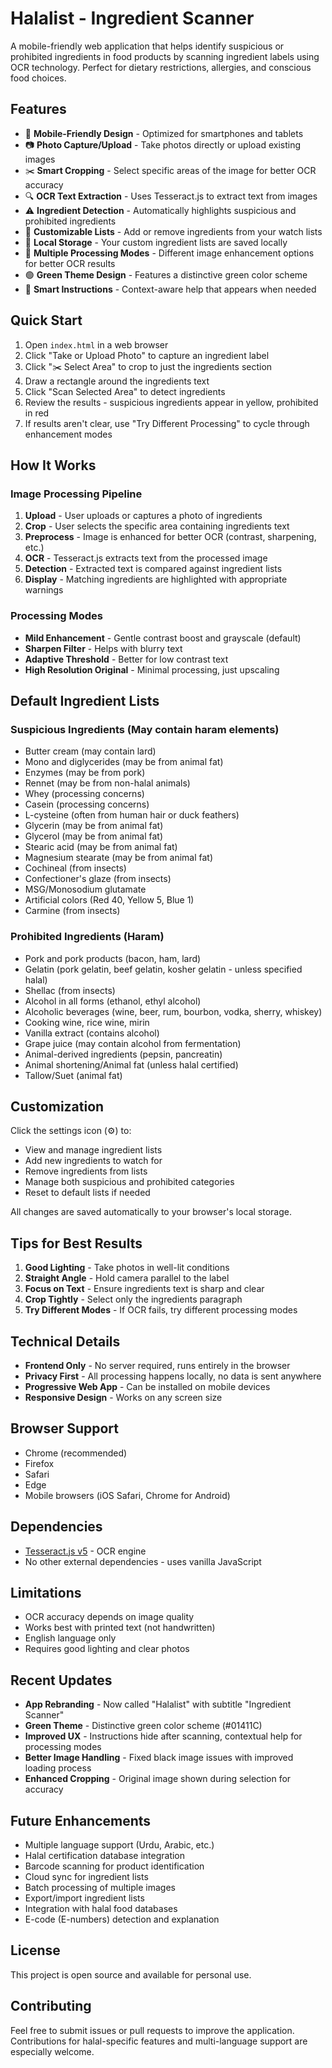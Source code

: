 # Halalist - Ingredient Scanner

A mobile-friendly web application that helps identify suspicious or prohibited ingredients in food products by scanning ingredient labels using OCR technology. Perfect for dietary restrictions, allergies, and conscious food choices.

## Features

- 📱 **Mobile-Friendly Design** - Optimized for smartphones and tablets
- 📷 **Photo Capture/Upload** - Take photos directly or upload existing images
- ✂️ **Smart Cropping** - Select specific areas of the image for better OCR accuracy
- 🔍 **OCR Text Extraction** - Uses Tesseract.js to extract text from images
- ⚠️ **Ingredient Detection** - Automatically highlights suspicious and prohibited ingredients
- 📝 **Customizable Lists** - Add or remove ingredients from your watch lists
- 💾 **Local Storage** - Your custom ingredient lists are saved locally
- 🎨 **Multiple Processing Modes** - Different image enhancement options for better OCR results
- 🟢 **Green Theme Design** - Features a distinctive green color scheme
- 📖 **Smart Instructions** - Context-aware help that appears when needed

## Quick Start

1. Open `index.html` in a web browser
2. Click "Take or Upload Photo" to capture an ingredient label
3. Click "✂️ Select Area" to crop to just the ingredients section
4. Draw a rectangle around the ingredients text
5. Click "Scan Selected Area" to detect ingredients
6. Review the results - suspicious ingredients appear in yellow, prohibited in red
7. If results aren't clear, use "Try Different Processing" to cycle through enhancement modes

## How It Works

### Image Processing Pipeline
1. **Upload** - User uploads or captures a photo of ingredients
2. **Crop** - User selects the specific area containing ingredients text
3. **Preprocess** - Image is enhanced for better OCR (contrast, sharpening, etc.)
4. **OCR** - Tesseract.js extracts text from the processed image
5. **Detection** - Extracted text is compared against ingredient lists
6. **Display** - Matching ingredients are highlighted with appropriate warnings

### Processing Modes
- **Mild Enhancement** - Gentle contrast boost and grayscale (default)
- **Sharpen Filter** - Helps with blurry text
- **Adaptive Threshold** - Better for low contrast text
- **High Resolution Original** - Minimal processing, just upscaling

## Default Ingredient Lists

### Suspicious Ingredients (May contain haram elements)
- Butter cream (may contain lard)
- Mono and diglycerides (may be from animal fat)
- Enzymes (may be from pork)
- Rennet (may be from non-halal animals)
- Whey (processing concerns)
- Casein (processing concerns)
- L-cysteine (often from human hair or duck feathers)
- Glycerin (may be from animal fat)
- Glycerol (may be from animal fat)
- Stearic acid (may be from animal fat)
- Magnesium stearate (may be from animal fat)
- Cochineal (from insects)
- Confectioner's glaze (from insects)
- MSG/Monosodium glutamate
- Artificial colors (Red 40, Yellow 5, Blue 1)
- Carmine (from insects)

### Prohibited Ingredients (Haram)
- Pork and pork products (bacon, ham, lard)
- Gelatin (pork gelatin, beef gelatin, kosher gelatin - unless specified halal)
- Shellac (from insects)
- Alcohol in all forms (ethanol, ethyl alcohol)
- Alcoholic beverages (wine, beer, rum, bourbon, vodka, sherry, whiskey)
- Cooking wine, rice wine, mirin
- Vanilla extract (contains alcohol)
- Grape juice (may contain alcohol from fermentation)
- Animal-derived ingredients (pepsin, pancreatin)
- Animal shortening/Animal fat (unless halal certified)
- Tallow/Suet (animal fat)

## Customization

Click the settings icon (⚙️) to:
- View and manage ingredient lists
- Add new ingredients to watch for
- Remove ingredients from lists
- Manage both suspicious and prohibited categories
- Reset to default lists if needed

All changes are saved automatically to your browser's local storage.

## Tips for Best Results

1. **Good Lighting** - Take photos in well-lit conditions
2. **Straight Angle** - Hold camera parallel to the label
3. **Focus on Text** - Ensure ingredients text is sharp and clear
4. **Crop Tightly** - Select only the ingredients paragraph
5. **Try Different Modes** - If OCR fails, try different processing modes

## Technical Details

- **Frontend Only** - No server required, runs entirely in the browser
- **Privacy First** - All processing happens locally, no data is sent anywhere
- **Progressive Web App** - Can be installed on mobile devices
- **Responsive Design** - Works on any screen size

## Browser Support

- Chrome (recommended)
- Firefox
- Safari
- Edge
- Mobile browsers (iOS Safari, Chrome for Android)

## Dependencies

- [Tesseract.js v5](https://tesseract.projectnaptha.com/) - OCR engine
- No other external dependencies - uses vanilla JavaScript

## Limitations

- OCR accuracy depends on image quality
- Works best with printed text (not handwritten)
- English language only
- Requires good lighting and clear photos

## Recent Updates

- **App Rebranding** - Now called "Halalist" with subtitle "Ingredient Scanner"
- **Green Theme** - Distinctive green color scheme (#01411C)
- **Improved UX** - Instructions hide after scanning, contextual help for processing modes
- **Better Image Handling** - Fixed black image issues with improved loading process
- **Enhanced Cropping** - Original image shown during selection for accuracy

## Future Enhancements

- Multiple language support (Urdu, Arabic, etc.)
- Halal certification database integration
- Barcode scanning for product identification
- Cloud sync for ingredient lists
- Batch processing of multiple images
- Export/import ingredient lists
- Integration with halal food databases
- E-code (E-numbers) detection and explanation

## License

This project is open source and available for personal use.

## Contributing

Feel free to submit issues or pull requests to improve the application. Contributions for halal-specific features and multi-language support are especially welcome.